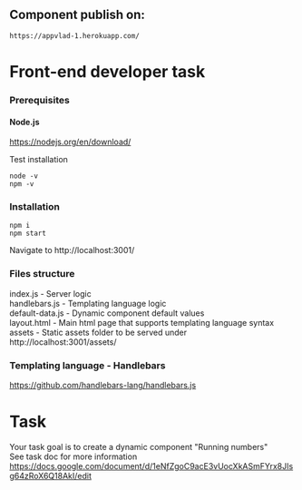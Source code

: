 ## Component publish on:
````
https://appvlad-1.herokuapp.com/
````

# Front-end developer task

### Prerequisites
#### Node.js
https://nodejs.org/en/download/

Test installation
```
node -v
npm -v
```

### Installation
```
npm i
npm start
```
Navigate to http://localhost:3001/

### Files structure
index.js - Server logic\
handlebars.js - Templating language logic\
default-data.js - Dynamic component default values\
layout.html - Main html page that supports templating language syntax\
assets - Static assets folder to be served under http://localhost:3001/assets/

### Templating language - Handlebars
https://github.com/handlebars-lang/handlebars.js

# Task
Your task goal is to create a dynamic component "Running numbers"\
See task doc for more information https://docs.google.com/document/d/1eNfZgoC9acE3vUocXkASmFYrx8JIsg64zRoX6Q18AkI/edit

